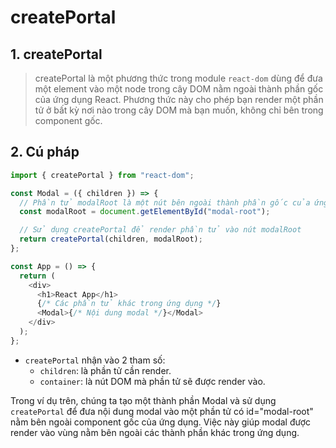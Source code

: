 # createPortal

## 1. createPortal

> createPortal là một phương thức trong module `react-dom` dùng để đưa một element vào một node trong cây DOM nằm ngoài thành phần gốc của ứng dụng React. Phương thức này cho phép bạn render một phần tử ở bất kỳ nơi nào trong cây DOM mà bạn muốn, không chỉ bên trong component gốc.

## 2. Cú pháp

```js
import { createPortal } from "react-dom";

const Modal = ({ children }) => {
  // Phần tử modalRoot là một nút bên ngoài thành phần gốc của ứng dụng, chẳng hạn như một div
  const modalRoot = document.getElementById("modal-root");

  // Sử dụng createPortal để render phần tử vào nút modalRoot
  return createPortal(children, modalRoot);
};

const App = () => {
  return (
    <div>
      <h1>React App</h1>
      {/* Các phần tử khác trong ứng dụng */}
      <Modal>{/* Nội dung modal */}</Modal>
    </div>
  );
};
```

- `createPortal` nhận vào 2 tham số:
  - `children`: là phần tử cần render.
  - `container`: là nút DOM mà phần tử sẽ được render vào.

Trong ví dụ trên, chúng ta tạo một thành phần Modal và sử dụng `createPortal` để đưa nội dung modal vào một phần tử có id="modal-root" nằm bên ngoài component gốc của ứng dụng. Việc này giúp modal được render vào vùng nằm bên ngoài các thành phần khác trong ứng dụng.
